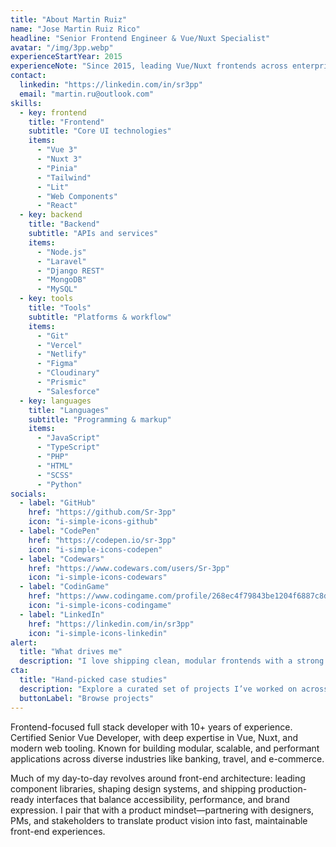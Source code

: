 ```yaml
---
title: "About Martin Ruiz"
name: "Jose Martin Ruiz Rico"
headline: "Senior Frontend Engineer & Vue/Nuxt Specialist"
avatar: "/img/3pp.webp"
experienceStartYear: 2015
experienceNote: "Since 2015, leading Vue/Nuxt frontends across enterprise and consumer products."
contact:
  linkedin: "https://linkedin.com/in/sr3pp"
  email: "martin.ru@outlook.com"
skills:
  - key: frontend
    title: "Frontend"
    subtitle: "Core UI technologies"
    items:
      - "Vue 3"
      - "Nuxt 3"
      - "Pinia"
      - "Tailwind"
      - "Lit"
      - "Web Components"
      - "React"
  - key: backend
    title: "Backend"
    subtitle: "APIs and services"
    items:
      - "Node.js"
      - "Laravel"
      - "Django REST"
      - "MongoDB"
      - "MySQL"
  - key: tools
    title: "Tools"
    subtitle: "Platforms & workflow"
    items:
      - "Git"
      - "Vercel"
      - "Netlify"
      - "Figma"
      - "Cloudinary"
      - "Prismic"
      - "Salesforce"
  - key: languages
    title: "Languages"
    subtitle: "Programming & markup"
    items:
      - "JavaScript"
      - "TypeScript"
      - "PHP"
      - "HTML"
      - "SCSS"
      - "Python"
socials:
  - label: "GitHub"
    href: "https://github.com/Sr-3pp"
    icon: "i-simple-icons-github"
  - label: "CodePen"
    href: "https://codepen.io/sr-3pp"
    icon: "i-simple-icons-codepen"
  - label: "Codewars"
    href: "https://www.codewars.com/users/Sr-3pp"
    icon: "i-simple-icons-codewars"
  - label: "CodinGame"
    href: "https://www.codingame.com/profile/268ec4f79843be1204f6887c8dc792130233893"
    icon: "i-simple-icons-codingame"
  - label: "LinkedIn"
    href: "https://linkedin.com/in/sr3pp"
    icon: "i-simple-icons-linkedin"
alert:
  title: "What drives me"
  description: "I love shipping clean, modular frontends with a strong emphasis on accessibility, performance, and DX. Most of my work lives in Vue/Nuxt ecosystems—leading design systems, establishing UI architecture, and mentoring teams on modern front-end practices—but I’m comfortable across stacks when the product needs it."
cta:
  title: "Hand-picked case studies"
  description: "Explore a curated set of projects I’ve worked on across different engagement types."
  buttonLabel: "Browse projects"
---
```

Frontend-focused full stack developer with 10+ years of experience. Certified Senior Vue Developer, with deep expertise in Vue, Nuxt, and modern web tooling. Known for building modular, scalable, and performant applications across diverse industries like banking, travel, and e-commerce.

Much of my day-to-day revolves around front-end architecture: leading component libraries, shaping design systems, and shipping production-ready interfaces that balance accessibility, performance, and brand expression. I pair that with a product mindset—partnering with designers, PMs, and stakeholders to translate product vision into fast, maintainable front-end experiences.
